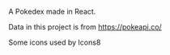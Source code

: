 A Pokedex made in React.

Data in this project is from https://pokeapi.co/

Some icons used by Icons8
